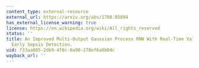 ```yaml
---
content_type: external-resource
external_url: https://arxiv.org/abs/1708.05894
has_external_license_warning: true
license: https://en.wikipedia.org/wiki/All_rights_reserved
status: ''
title: An Improved Multi-Output Gaussian Process RNN With Real-Time Validation for
  Early Sepsis Detection.
uid: f33aa005-2db9-4f8c-8a90-278ef6a0b04c
wayback_url: ''
---
```


